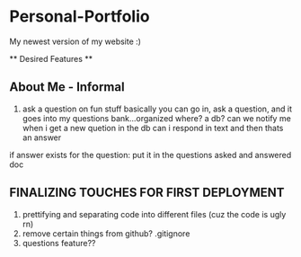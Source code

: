 # Personal-Portfolio

My newest version of my website :)

** Desired Features **

## About Me - Informal

1. ask a question on fun stuff
   basically you can go in, ask a question, and it goes into my questions bank...organized where? a db?
   can we notify me when i get a new quetion in the db
   can i respond in text and then thats an answer

if answer exists for the question: put it in the questions asked and answered doc

## FINALIZING TOUCHES FOR FIRST DEPLOYMENT 
1. prettifying and separating code into different files (cuz the code is ugly rn)
2. remove certain things from github? .gitignore
3. questions feature??